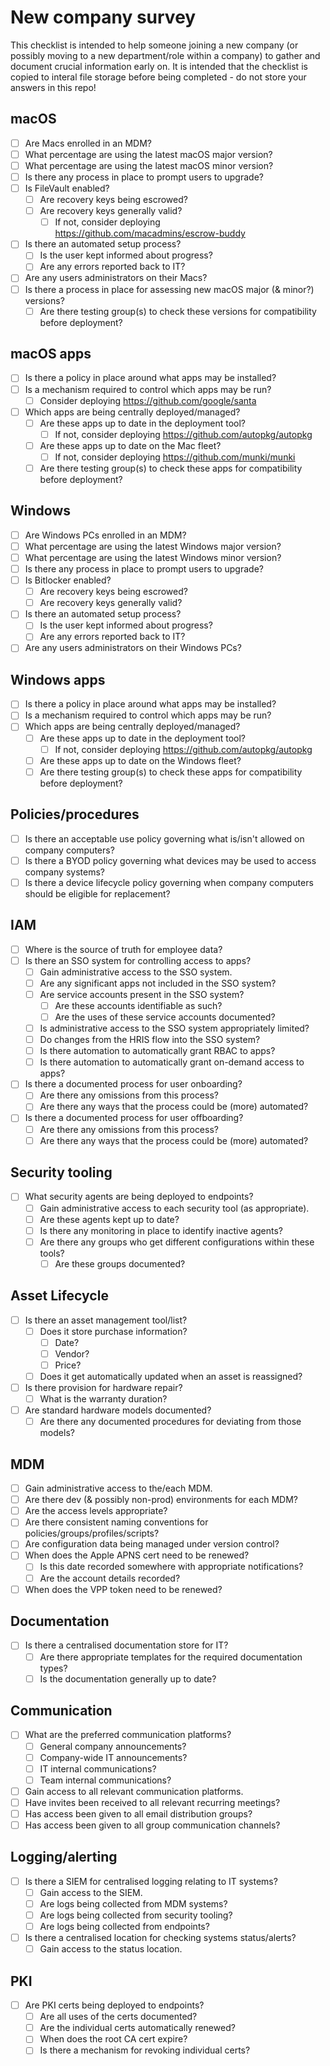 # New company survey
This checklist is intended to help someone joining a new company (or possibly moving to a new department/role within a company) to gather and document crucial information early on.  It is intended that the checklist is copied to interal file storage before being completed - do not store your answers in this repo!

## macOS
- [ ] Are Macs enrolled in an MDM?
- [ ] What percentage are using the latest macOS major version?
- [ ] What percentage are using the latest macOS minor version?
- [ ] Is there any process in place to prompt users to upgrade?
- [ ] Is FileVault enabled?
  - [ ] Are recovery keys being escrowed?
  - [ ] Are recovery keys generally valid?
    - [ ] If not, consider deploying https://github.com/macadmins/escrow-buddy
- [ ] Is there an automated setup process?
  - [ ] Is the user kept informed about progress?
  - [ ] Are any errors reported back to IT?
- [ ] Are any users administrators on their Macs?
- [ ] Is there a process in place for assessing new macOS major (& minor?) versions?
  - [ ] Are there testing group(s) to check these versions for compatibility before deployment?
       
## macOS apps
- [ ] Is there a policy in place around what apps may be installed?
- [ ] Is a mechanism required to control which apps may be run?
  - [ ] Consider deploying https://github.com/google/santa
- [ ] Which apps are being centrally deployed/managed?
  - [ ] Are these apps up to date in the deployment tool?
    - [ ] If not, consider deploying https://github.com/autopkg/autopkg
  - [ ] Are these apps up to date on the Mac fleet?
    - [ ] If not, consider deploying https://github.com/munki/munki
  - [ ] Are there testing group(s) to check these apps for compatibility before deployment?

## Windows
- [ ] Are Windows PCs enrolled in an MDM?
- [ ] What percentage are using the latest Windows major version?
- [ ] What percentage are using the latest Windows minor version?
- [ ] Is there any process in place to prompt users to upgrade?
- [ ] Is Bitlocker enabled?
  - [ ] Are recovery keys being escrowed?
  - [ ] Are recovery keys generally valid?
- [ ] Is there an automated setup process?
  - [ ] Is the user kept informed about progress?
  - [ ] Are any errors reported back to IT?
- [ ] Are any users administrators on their Windows PCs?
       
## Windows apps
- [ ] Is there a policy in place around what apps may be installed?
- [ ] Is a mechanism required to control which apps may be run?
- [ ] Which apps are being centrally deployed/managed?
  - [ ] Are these apps up to date in the deployment tool?
    - [ ] If not, consider deploying https://github.com/autopkg/autopkg
  - [ ] Are these apps up to date on the Windows fleet?
  - [ ] Are there testing group(s) to check these apps for compatibility before deployment?

## Policies/procedures
- [ ] Is there an acceptable use policy governing what is/isn't allowed on company computers?
- [ ] Is there a BYOD policy governing what devices may be used to access company systems?
- [ ] Is there a device lifecycle policy governing when company computers should be eligible for replacement?

## IAM
- [ ] Where is the source of truth for employee data?
- [ ] Is there an SSO system for controlling access to apps?
  - [ ] Gain administrative access to the SSO system.
  - [ ] Are any significant apps not included in the SSO system?
  - [ ] Are service accounts present in the SSO system?
    - [ ] Are these accounts identifiable as such?
    - [ ] Are the uses of these service accounts documented?
  - [ ] Is administrative access to the SSO system appropriately limited?
  - [ ] Do changes from the HRIS flow into the SSO system?
  - [ ] Is there automation to automatically grant RBAC to apps?
  - [ ] Is there automation to automatically grant on-demand access to apps?
- [ ] Is there a documented process for user onboarding?
  - [ ] Are there any omissions from this process?
  - [ ] Are there any ways that the process could be (more) automated?
- [ ] Is there a documented process for user offboarding?
  - [ ] Are there any omissions from this process?
  - [ ] Are there any ways that the process could be (more) automated?

## Security tooling
- [ ] What security agents are being deployed to endpoints?
  - [ ] Gain administrative access to each security tool (as appropriate).
  - [ ] Are these agents kept up to date?
  - [ ] Is there any monitoring in place to identify inactive agents?
  - [ ] Are there any groups who get different configurations within these tools?
    - [ ] Are these groups documented?

## Asset Lifecycle 
- [ ] Is there an asset management tool/list?
  - [ ] Does it store purchase information?
    - [ ] Date?
    - [ ] Vendor?
    - [ ] Price?
  - [ ] Does it get automatically updated when an asset is reassigned?
- [ ] Is there provision for hardware repair?
  - [ ] What is the warranty duration?
- [ ] Are standard hardware models documented?
  - [ ] Are there any documented procedures for deviating from those models?

## MDM
- [ ] Gain administrative access to the/each MDM.
- [ ] Are there dev (& possibly non-prod) environments for each MDM?
- [ ] Are the access levels appropriate?
- [ ] Are there consistent naming conventions for policies/groups/profiles/scripts?
- [ ] Are configuration data being managed under version control?
- [ ] When does the Apple APNS cert need to be renewed?
  - [ ] Is this date recorded somewhere with appropriate notifications?
  - [ ] Are the account details recorded?
- [ ] When does the VPP token need to be renewed?

## Documentation
- [ ] Is there a centralised documentation store for IT?
  - [ ] Are there appropriate templates for the required documentation types?
  - [ ] Is the documentation generally up to date?

## Communication
- [ ] What are the preferred communication platforms?
  - [ ] General company announcements?
  - [ ] Company-wide IT announcements?
  - [ ] IT internal communications?
  - [ ] Team internal communications?
- [ ] Gain access to all relevant communication platforms.
- [ ] Have invites been received to all relevant recurring meetings?
- [ ] Has access been given to all email distribution groups?
- [ ] Has access been given to all group communication channels?

## Logging/alerting
- [ ] Is there a SIEM for centralised logging relating to IT systems?
  - [ ] Gain access to the SIEM.
  - [ ] Are logs being collected from MDM systems?
  - [ ] Are logs being collected from security tooling?
  - [ ] Are logs being collected from endpoints?
- [ ] Is there a centralised location for checking systems status/alerts?
  - [ ] Gain access to the status location.

## PKI
- [ ] Are PKI certs being deployed to endpoints?
  - [ ] Are all uses of the certs documented?
  - [ ] Are the individual certs automatically renewed?
  - [ ] When does the root CA cert expire?
  - [ ] Is there a mechanism for revoking individual certs?
